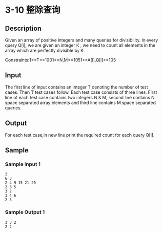 # 3-10 整除查询

## Description

Given an array of positive integers and many queries for divisibility. In every query Q[i], we are given an integer K , we need to count all elements in the array which are perfectly divisible by K.

Constraints:1<=T<=1001<=N,M<=1051<=A[i],Q[i]<=105

## Input

The first line of input contains an integer T denoting the number of test cases. Then T test cases follow. Each test case consists of three lines. First line of each test case contains two integers N & M, second line contains N space separated array elements and third line contains M space separated queries.

## Output

For each test case,In new line print the required count for each query Q[i].

## Sample

### Sample Input 1

~~~
2
6 3
2 4 9 15 21 20
2 3 5
3 2
3 4 6
2 3
~~~

### Sample Output 1

~~~
3 3 2
2 2
~~~